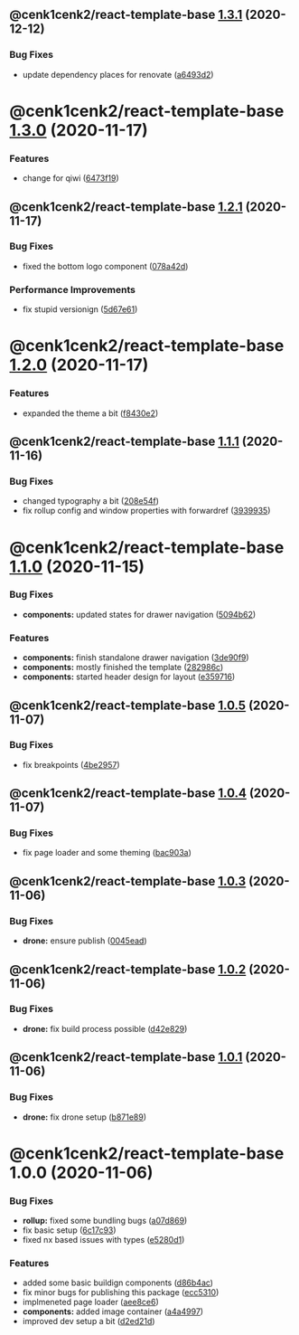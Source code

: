 ## @cenk1cenk2/react-template-base [1.3.1](https://github.com/cenk1cenk2/react-template/compare/@cenk1cenk2/react-template-base@1.3.0...@cenk1cenk2/react-template-base@1.3.1) (2020-12-12)

### Bug Fixes

- update dependency places for renovate ([a6493d2](https://github.com/cenk1cenk2/react-template/commit/a6493d21e5aa81aa1c9ba5c03f8eb03b417cf759))

# @cenk1cenk2/react-template-base [1.3.0](https://github.com/cenk1cenk2/react-template/compare/@cenk1cenk2/react-template-base@1.2.1...@cenk1cenk2/react-template-base@1.3.0) (2020-11-17)

### Features

- change for qiwi ([6473f19](https://github.com/cenk1cenk2/react-template/commit/6473f19b320d8b0a9317478ff3cb8c224d93cf00))

## @cenk1cenk2/react-template-base [1.2.1](https://github.com/cenk1cenk2/react-template/compare/@cenk1cenk2/react-template-base@1.2.0...@cenk1cenk2/react-template-base@1.2.1) (2020-11-17)

### Bug Fixes

- fixed the bottom logo component ([078a42d](https://github.com/cenk1cenk2/react-template/commit/078a42de335299b34bd48bde1ae9df0bce300393))

### Performance Improvements

- fix stupid versionign ([5d67e61](https://github.com/cenk1cenk2/react-template/commit/5d67e61ba499fe82ff34944a0a6fd401b5748062))

# @cenk1cenk2/react-template-base [1.2.0](https://github.com/cenk1cenk2/react-template/compare/@cenk1cenk2/react-template-base@1.1.1...@cenk1cenk2/react-template-base@1.2.0) (2020-11-17)

### Features

- expanded the theme a bit ([f8430e2](https://github.com/cenk1cenk2/react-template/commit/f8430e25cdd1cc8a29cb72cccc8e984c5d6fb34b))

## @cenk1cenk2/react-template-base [1.1.1](https://github.com/cenk1cenk2/react-template/compare/@cenk1cenk2/react-template-base@1.1.0...@cenk1cenk2/react-template-base@1.1.1) (2020-11-16)

### Bug Fixes

- changed typography a bit ([208e54f](https://github.com/cenk1cenk2/react-template/commit/208e54fb760697fa0cf2a32e68e8cf791485a474))
- fix rollup config and window properties with forwardref ([3939935](https://github.com/cenk1cenk2/react-template/commit/39399354911d2d72bdaa634e3e6016bdf0c9935e))

# @cenk1cenk2/react-template-base [1.1.0](https://github.com/cenk1cenk2/react-template/compare/@cenk1cenk2/react-template-base@1.0.5...@cenk1cenk2/react-template-base@1.1.0) (2020-11-15)

### Bug Fixes

- **components:** updated states for drawer navigation ([5094b62](https://github.com/cenk1cenk2/react-template/commit/5094b62364ad6cf5d6e513c4150660bc677d507e))

### Features

- **components:** finish standalone drawer navigation ([3de90f9](https://github.com/cenk1cenk2/react-template/commit/3de90f9e42a0c003e2b8e9ae0f9fe8e818323665))
- **components:** mostly finished the template ([282986c](https://github.com/cenk1cenk2/react-template/commit/282986c292a77eaadd4476c66d7a14c9eab09fb8))
- **components:** started header design for layout ([e359716](https://github.com/cenk1cenk2/react-template/commit/e359716d0deaff2c1440e3d96591d9013a38dd0a))

## @cenk1cenk2/react-template-base [1.0.5](https://github.com/cenk1cenk2/react-template/compare/@cenk1cenk2/react-template-base@1.0.4...@cenk1cenk2/react-template-base@1.0.5) (2020-11-07)

### Bug Fixes

- fix breakpoints ([4be2957](https://github.com/cenk1cenk2/react-template/commit/4be295732393d3b448e6a0511df19d0c80b44037))

## @cenk1cenk2/react-template-base [1.0.4](https://github.com/cenk1cenk2/react-template/compare/@cenk1cenk2/react-template-base@1.0.3...@cenk1cenk2/react-template-base@1.0.4) (2020-11-07)

### Bug Fixes

- fix page loader and some theming ([bac903a](https://github.com/cenk1cenk2/react-template/commit/bac903acdc5d32ed158045ef4b0911b08ee59f30))

## @cenk1cenk2/react-template-base [1.0.3](https://github.com/cenk1cenk2/react-template/compare/@cenk1cenk2/react-template-base@1.0.2...@cenk1cenk2/react-template-base@1.0.3) (2020-11-06)

### Bug Fixes

- **drone:** ensure publish ([0045ead](https://github.com/cenk1cenk2/react-template/commit/0045ead06a6f7612571ace4d4cf6cf0f03c95855))

## @cenk1cenk2/react-template-base [1.0.2](https://github.com/cenk1cenk2/react-template/compare/@cenk1cenk2/react-template-base@1.0.1...@cenk1cenk2/react-template-base@1.0.2) (2020-11-06)

### Bug Fixes

- **drone:** fix build process possible ([d42e829](https://github.com/cenk1cenk2/react-template/commit/d42e829c7dad03dd6ca7a75a46fc28a90ee4d7f8))

## @cenk1cenk2/react-template-base [1.0.1](https://github.com/cenk1cenk2/react-template/compare/@cenk1cenk2/react-template-base@1.0.0...@cenk1cenk2/react-template-base@1.0.1) (2020-11-06)

### Bug Fixes

- **drone:** fix drone setup ([b871e89](https://github.com/cenk1cenk2/react-template/commit/b871e896e54872c6b18705ccb00c84d48ee53f87))

# @cenk1cenk2/react-template-base 1.0.0 (2020-11-06)

### Bug Fixes

- **rollup:** fixed some bundling bugs ([a07d869](https://github.com/cenk1cenk2/react-template/commit/a07d86976d72a14ed2e3be8b26828201788b71e0))
- fix basic setup ([6c17c93](https://github.com/cenk1cenk2/react-template/commit/6c17c937acfc687f5975ba557e8e32e4555e7b82))
- fixed nx based issues with types ([e5280d1](https://github.com/cenk1cenk2/react-template/commit/e5280d17b0a6368e4b89529c5a629a2a8134e638))

### Features

- added some basic buildign components ([d86b4ac](https://github.com/cenk1cenk2/react-template/commit/d86b4ac91acbf587ad67ef3da90dde94fdf5a743))
- fix minor bugs for publishing this package ([ecc5310](https://github.com/cenk1cenk2/react-template/commit/ecc531044e8a6d8f02ade61bf62c615827fce720))
- implmeneted page loader ([aee8ce6](https://github.com/cenk1cenk2/react-template/commit/aee8ce6c4a50373d7a0bae9f0a4bddd3ff401b97))
- **components:** added image container ([a4a4997](https://github.com/cenk1cenk2/react-template/commit/a4a49971c625fa102486b5a1bf6924f2541bd57d))
- improved dev setup a bit ([d2ed21d](https://github.com/cenk1cenk2/react-template/commit/d2ed21da39393854ebef3a806a6b9dff0732cb27))
